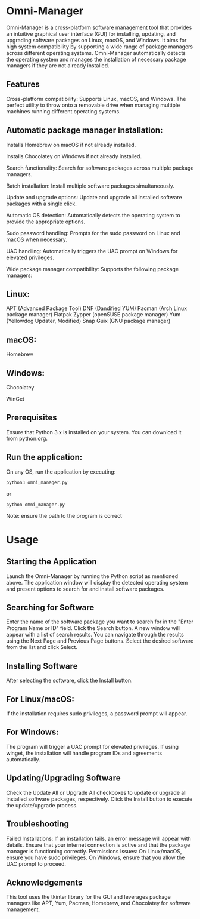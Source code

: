# Omni-Manager
Omni-Manager is a cross-platform software management tool that provides an intuitive graphical user interface (GUI) for installing, updating, and upgrading software packages on Linux, macOS, and Windows. It aims for high system compatibility by supporting a wide range of package managers across different operating systems. Omni-Manager automatically detects the operating system and manages the installation of necessary package managers if they are not already installed.

## Features
Cross-platform compatibility: Supports Linux, macOS, and Windows. The perfect utility to throw onto a removable drive when managing multiple machines running different operating systems.

## Automatic package manager installation:

Installs Homebrew on macOS if not already installed.

Installs Chocolatey on Windows if not already installed.

Search functionality: Search for software packages across multiple package managers.

Batch installation: Install multiple software packages simultaneously.

Update and upgrade options: Update and upgrade all installed software packages with a single click.

Automatic OS detection: Automatically detects the operating system to provide the appropriate options.

Sudo password handling: Prompts for the sudo password on Linux and macOS when necessary.

UAC handling: Automatically triggers the UAC prompt on Windows for elevated privileges.

Wide package manager compatibility: Supports the following package managers:

## Linux:
APT (Advanced Package Tool)
DNF (Dandified YUM)
Pacman (Arch Linux package manager)
Flatpak
Zypper (openSUSE package manager)
Yum (Yellowdog Updater, Modified)
Snap
Guix (GNU package manager)

## macOS:
Homebrew

## Windows:
Chocolatey

WinGet

## Prerequisites
Ensure that Python 3.x is installed on your system. You can download it from python.org.

## Run the application:
On any OS, run the application by executing:

`python3 omni_manager.py`

or

`python omni_manager.py`

Note: ensure the path to the program is correct

# Usage

## Starting the Application

Launch the Omni-Manager by running the Python script as mentioned above.
The application window will display the detected operating system and present options to search for and install software packages.

## Searching for Software

Enter the name of the software package you want to search for in the "Enter Program Name or ID" field.
Click the Search button.
A new window will appear with a list of search results. You can navigate through the results using the Next Page and Previous Page buttons.
Select the desired software from the list and click Select.

## Installing Software

After selecting the software, click the Install button.

## For Linux/macOS:
If the installation requires sudo privileges, a password prompt will appear.

## For Windows:
The program will trigger a UAC prompt for elevated privileges.
If using winget, the installation will handle program IDs and agreements automatically.

## Updating/Upgrading Software
Check the Update All or Upgrade All checkboxes to update or upgrade all installed software packages, respectively.
Click the Install button to execute the update/upgrade process.

## Troubleshooting
Failed Installations: If an installation fails, an error message will appear with details. Ensure that your internet connection is active and that the package manager is functioning correctly.
Permissions Issues: On Linux/macOS, ensure you have sudo privileges. On Windows, ensure that you allow the UAC prompt to proceed.

## Acknowledgements
This tool uses the tkinter library for the GUI and leverages package managers like APT, Yum, Pacman, Homebrew, and Chocolatey for software management.
